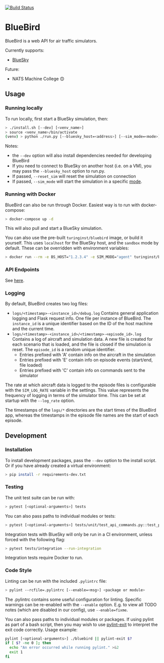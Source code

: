 
[![Build Status](https://travis-ci.com/alan-turing-institute/bluebird.svg?branch=master)](https://travis-ci.com/alan-turing-institute/bluebird)

# BlueBird

BlueBird is a web API for air traffic simulators.

Currently supports:

- [BlueSky](https://github.com/alan-turing-institute/bluesky)

Future:

- NATS Machine College 😊


## Usage

### Running locally

To run locally, first start a BlueSky simulation, then:

```bash
> ./install.sh [--dev] [<venv_name>]
> source <venv_name>/bin/activate
(venv) > python ./run.py [--bluesky_host=<address>] [--sim_mode=<mode>] [--reset_sim] [--log_rate=<rate>]
```

Notes:
- the `--dev` option will also install dependencies needed for developing BlueBird
- If you need to connect to BlueSky on another host (i.e. on a VM), you may pass the `--bluesky_host` option to run.py.
- If passed, `--reset_sim` will reset the simulation on connection
- If passed, `--sim_mode` will start the simulation in a specific [mode](docs/SimulatorModes.md). 

### Running with Docker

BlueBird can also be run through Docker. Easiest way is to run with docker-compose:

```bash
> docker-compose up -d
```

This will also pull and start a BlueSky simulation.

You can also use the pre-built `turinginst/bluebird` image, or build it yourself. This uses `localhost` for the BlueSky host, and the `sandbox` mode by default. These can be overridden with environment variables:

```bash
> docker run --rm -e BS_HOST="1.2.3.4" -e SIM_MODE="agent" turinginst/bluebird:latest 
``` 

### API Endpoints

See [here](API.md).

### Logging

By default, BlueBird creates two log files:

- `logs/<timestamp>-<instance_id>/debug.log` Contains general application logging and Flask request info. One file per instance of BlueBird. The `instance_id` is a unique identifier based on the ID of the host machine and the current time.
- `logs/<timestamp>-<instance_id>/<timestamp>-<episode_id>.log` Contains a log of aircraft and simulation data. A new file is created for each scenario that is loaded, and the file is closed if the simulation is reset. The `episode_id` is a random unique identifier.
    - Entries prefixed with 'A' contain info on the aircraft in the simulation
    - Entries prefixed with 'E' contain info on episode events (start/end, file loaded)
    - Entries prefixed with 'C' contain info on commands sent to the simulator

The rate at which aircraft data is logged to the episode files is configurable with the `SIM_LOG_RATE` variable in the settings. This value represents the frequency of logging in terms of the simulator time. This can be set at startup with the `--log_rate` option.

The timestamps of the `logs/*` directories are the start times of the BlueBird app, whereas the timestamps in the episode file names are the start of each episode.

## Development

### Installation

To install development packages, pass the `--dev` option to the install script. Or if you have already created a virtual environment:

```bash
> pip install -r requirements-dev.txt
```

### Testing

The unit test suite can be run with:

```bash
> pytest [<optional-arguments>] tests
```

You can also pass paths to individual modules or tests:

```bash
> pytest [<optional-arguments>] tests/unit/test_api_commands.py::test_pos_command
```

Integration tests with BlueSky will only be run in a CI environment, unless forced with the following flag:

```bash
> pytest tests/integration --run-integration
```

Integration tests require Docker to run.

### Code Style

Linting can be run with the included `.pylintrc` file:

```bash
> pylint --rcfile=.pylintrc [--enable=<msg>] <package or module>
```

The .pylintrc contains some useful configuration for linting. Specific warnings can be re-enabled with the `--enable`
option. E.g. to view all TODO notes (which are disabled in our config), use `--enable=fixme`.

You can also pass paths to individual modules or packages. If using pylint as part of a bash script, then you may wish
to use [pylint-exit](https://github.com/jongracecox/pylint-exit) to interpret the exit code correctly. Usage example:

```bash
pylint [<optional-arguments>] ./bluebird || pylint-exit $?
if [ $? -ne 0 ]; then
  echo "An error occurred while running pylint." >&2
  exit 1
fi
```
